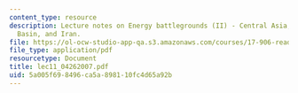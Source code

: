 ```yaml
---
content_type: resource
description: Lecture notes on Energy battlegrounds (II) - Central Asia, the Caspian
  Basin, and Iran.
file: https://ol-ocw-studio-app-qa.s3.amazonaws.com/courses/17-906-reading-seminar-in-social-science-the-geopolitics-and-geoeconomics-of-global-energy-spring-2007/5a005f698496ca5a898110fc4d65a92b_lec11_04262007.pdf
file_type: application/pdf
resourcetype: Document
title: lec11_04262007.pdf
uid: 5a005f69-8496-ca5a-8981-10fc4d65a92b
---
```

